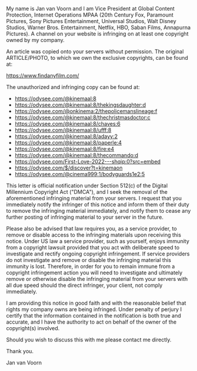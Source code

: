 

My name is Jan van Voorn and I am Vice President at Global Content Protection, Internet Operations MPAA (20th Century Fox, Paramount Pictures, Sony Pictures Entertainment, Universal Studios, Walt Disney Studios, Warner Bros. Entertainment, Netflix, HBO, Saban Films, Annapurna Pictures).
A channel on your website is infringing on at least one copyright owned by my company.

An article was copied onto your servers without permission. The original ARTICLE/PHOTO, to which we own the exclusive copyrights, can be found at:

https://www.findanyfilm.com/

The unauthorized and infringing copy can be found at:

- https://odysee.com/@kinemaal:8
- https://odysee.com/@kinemaal:8/thekingsdaughter:d
- https://odysee.com/@onkinema:2/thepolicemanslineage:f
- https://odysee.com/@kinemaal:8/thechristmasdoctor:c
- https://odysee.com/@kinemaal:8/chaves:6
- https://odysee.com/@kinemaal:8/ufff:8
- https://odysee.com/@kinemaal:8/adayy:2
- https://odysee.com/@kinemaal:8/paperle:4
- https://odysee.com/@kinemaal:8/fire:e4
- https://odysee.com/@kinemaal:8/thecommando:d
- https://odysee.com/First-Love-2022---shqip:0?src=embed
- https://odysee.com/$/discover?t=kinemaon
- https://odysee.com/@cinema999:1/bodyguards1e2:5

This letter is official notification under Section 512(c) of the Digital Millennium Copyright Act ("DMCA"), and I seek the removal of the aforementioned infringing material from your servers. I request that you immediately notify the infringer of this notice and inform them of their duty to remove the infringing material immediately, and notify them to cease any further posting of infringing material to your server in the future.

Please also be advised that law requires you, as a service provider, to remove or disable access to the infringing materials upon receiving this notice. Under US law a service provider, such as yourself, enjoys immunity from a copyright lawsuit provided that you act with deliberate speed to investigate and rectify ongoing copyright infringement. If service providers do not investigate and remove or disable the infringing material this immunity is lost. Therefore, in order for you to remain immune from a copyright infringement action you will need to investigate and ultimately remove or otherwise disable the infringing material from your servers with all due speed should the direct infringer, your client, not comply immediately.

I am providing this notice in good faith and with the reasonable belief that rights my company owns are being infringed. Under penalty of perjury I certify that the information contained in the notification is both true and accurate, and I have the authority to act on behalf of the owner of the copyright(s) involved.

Should you wish to discuss this with me please contact me directly.

Thank you.

Jan van Voorn
